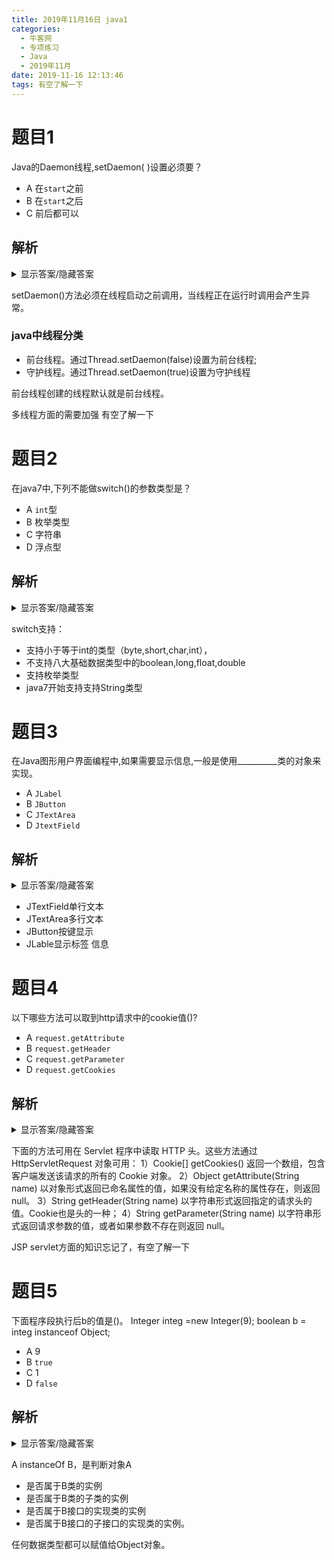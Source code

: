 ```yaml
---
title: 2019年11月16日 java1
categories: 
  - 牛客网
  - 专项练习
  - Java
  - 2019年11月
date: 2019-11-16 12:13:46
tags: 有空了解一下
---
```


# 题目1
Java的Daemon线程,setDaemon( )设置必须要？
- A 在`start`之前
- B 在`start`之后
- C 前后都可以

## 解析
<details><summary>显示答案/隐藏答案</summary>正确答案: A</details>

setDaemon()方法必须在线程启动之前调用，当线程正在运行时调用会产生异常。

### java中线程分类
- 前台线程。通过Thread.setDaemon(false)设置为前台线程;
- 守护线程。通过Thread.setDaemon(true)设置为守护线程

前台线程创建的线程默认就是前台线程。

多线程方面的需要加强
有空了解一下

# 题目2
在java7中,下列不能做switch()的参数类型是？
- A `int`型
- B 枚举类型
- C 字符串
- D 浮点型

## 解析
<details><summary>显示答案/隐藏答案</summary>正确答案: D</details>

switch支持：
- 支持小于等于int的类型（byte,short,char,int），
- 不支持八大基础数据类型中的boolean,long,float,double
- 支持枚举类型
- java7开始支持支持String类型


# 题目3
在Java图形用户界面编程中,如果需要显示信息,一般是使用__________类的对象来实现。
- A `JLabel`
- B `JButton`
- C `JTextArea`
- D `JtextField`

## 解析
<details><summary>显示答案/隐藏答案</summary>正确答案: A</details>


- JTextField单行文本
- JTextArea多行文本
- JButton按键显示
- JLable显示标签 信息


# 题目4
以下哪些方法可以取到http请求中的cookie值()?
- A `request.getAttribute`
- B `request.getHeader`
- C `request.getParameter`
- D `request.getCookies`

## 解析
<details><summary>显示答案/隐藏答案</summary>正确答案: BD</details>

下面的方法可用在 Servlet 程序中读取 HTTP 头。这些方法通过 HttpServletRequest 对象可用：
1）Cookie[] getCookies()
返回一个数组，包含客户端发送该请求的所有的 Cookie 对象。
2）Object getAttribute(String name)
以对象形式返回已命名属性的值，如果没有给定名称的属性存在，则返回 null。
3）String getHeader(String name)
以字符串形式返回指定的请求头的值。Cookie也是头的一种；
4）String getParameter(String name)
以字符串形式返回请求参数的值，或者如果参数不存在则返回 null。

JSP servlet方面的知识忘记了，有空了解一下

# 题目5
下面程序段执行后b的值是()。
Integer integ =new Integer(9);
boolean b = integ  instanceof  Object;
- A 9
- B `true`
- C 1
- D `false`

## 解析
<details><summary>显示答案/隐藏答案</summary>正确答案: B</details>

A instanceOf B，是判断对象A
- 是否属于B类的实例
- 是否属于B类的子类的实例
- 是否属于B接口的实现类的实例
- 是否属于B接口的子接口的实现类的实例。

任何数据类型都可以赋值给Object对象。

